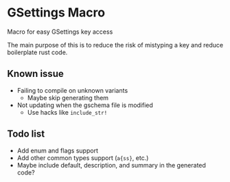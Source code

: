 # GSettings Macro

Macro for easy GSettings key access

The main purpose of this is to reduce the risk of mistyping a key and
reduce boilerplate rust code.

## Known issue

* Failing to compile on unknown variants
  * Maybe skip generating them
* Not updating when the gschema file is modified
  * Use hacks like `include_str!`

## Todo list

* Add enum and flags support
* Add other common types support (`a{ss}`, etc.)
* Maybe include default, description, and summary in the generated code?

